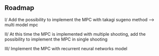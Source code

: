 
## Roadmap

I/ Add the possibility to implement the MPC with takagi sugeno method --> multi model mpc

II/ At this time the MPC is implemented with multiple shooting, add the possibility to implement the MPC in single shooting

III/ Implement the MPC with recurrent neural networks model
    
